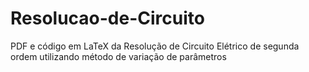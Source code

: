 # Resolucao-de-Circuito
PDF e código em LaTeX da Resolução de Circuito Elétrico de segunda ordem utilizando método de variação de parâmetros
